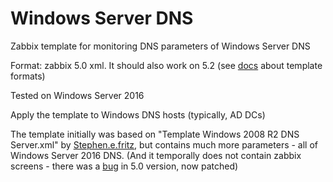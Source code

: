 # Windows Server DNS

Zabbix template for monitoring DNS parameters of Windows Server DNS

Format: zabbix 5.0 xml. It should also work on 5.2 (see [docs](https://www.zabbix.com/documentation/current/manual/xml_export_import/media) about template formats)

Tested on Windows Server 2016

Apply the template to Windows DNS hosts (typically, AD DCs)

The template initially was based on "Template Windows 2008 R2 DNS Server.xml" by [Stephen.e.fritz](https://stephenfritz.blogspot.com), but contains much more parameters - all of Windows Server 2016 DNS. (And it temporally does not contain zabbix screens - there was a [bug](https://support.zabbix.com/browse/ZBX-18588) in 5.0 version, now patched)
